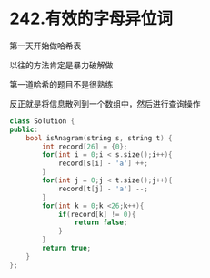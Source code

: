 # 242.有效的字母异位词

第一天开始做哈希表

以往的方法肯定是暴力破解做

第一道哈希的题目不是很熟练

反正就是将信息散列到一个数组中，然后进行查询操作

```c++
class Solution {
public:
    bool isAnagram(string s, string t) {
        int record[26] = {0};
        for(int i = 0;i < s.size();i++){
            record[s[i] - 'a'] ++;
        }
        for(int j = 0;j < t.size();j++){
            record[t[j] - 'a'] --;
        }
        for(int k = 0;k <26;k++){
            if(record[k] != 0){
                return false;
            }
        }
        return true;
    }
};
```

